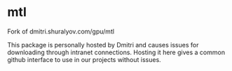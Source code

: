 # mtl
Fork of dmitri.shuralyov.com/gpu/mtl 

This package is personally hosted by Dmitri and causes issues for downloading through intranet connections.
Hosting it here gives a common github interface to use in our projects without issues.

